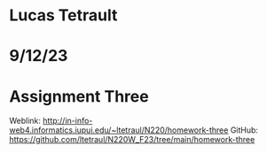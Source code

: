 # Lucas Tetrault
# 9/12/23
# Assignment Three
Weblink: http://in-info-web4.informatics.iupui.edu/~ltetraul/N220/homework-three
GitHub: https://github.com/ltetraul/N220W_F23/tree/main/homework-three